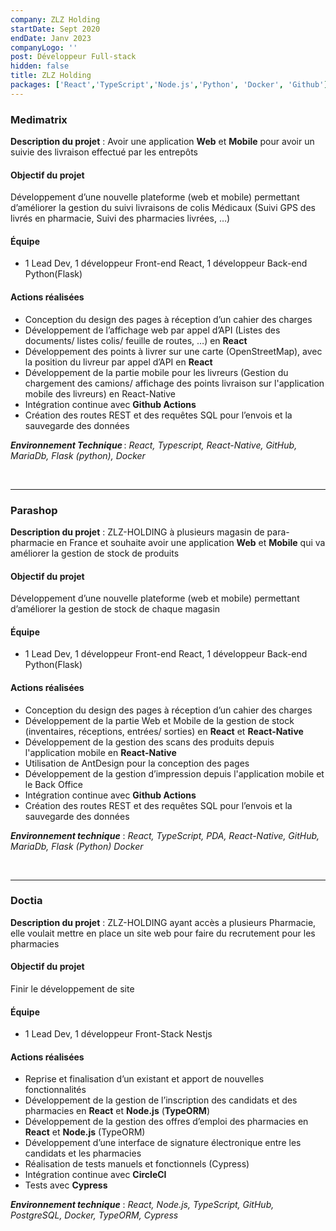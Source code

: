 ```yaml
---
company: ZLZ Holding
startDate: Sept 2020
endDate: Janv 2023
companyLogo: ''
post: Développeur Full-stack
hidden: false
title: ZLZ Holding
packages: ['React','TypeScript','Node.js','Python', 'Docker', 'Github']
---
```


### **Medimatrix**

**Description du projet** : Avoir une application **Web** et **Mobile** pour avoir un suivie des livraison effectué par les entrepôts

#### **Objectif du projet**

Développement d’une nouvelle plateforme (web et mobile) permettant d’améliorer la gestion du suivi livraisons de colis Médicaux (Suivi GPS des livrés en pharmacie, Suivi des pharmacies livrées, …)

#### **Équipe**

* 1 Lead Dev, 1 développeur Front-end React, 1 développeur Back-end Python(Flask)

#### **Actions réalisées**

* Conception du design des pages à réception d’un cahier des charges  
* Développement de l’affichage web par appel d’API (Listes des documents/ listes colis/ feuille de routes, …) en **React**
* Développement des points à livrer sur une carte (OpenStreetMap), avec la position du livreur par appel d’API en **React**  
* Développement de la partie mobile pour les livreurs (Gestion du chargement des camions/ affichage des points livraison sur l'application mobile des livreurs) en React-Native  
* Intégration continue avec **Github Actions**
* Création des routes REST et des requêtes SQL pour l’envois et la sauvegarde des données  

***Environnement Technique*** : *React, Typescript, React-Native, GitHub, MariaDb, Flask (python), Docker*

&nbsp;

---

### **Parashop**

**Description du projet** : ZLZ-HOLDING à plusieurs magasin de para-pharmacie en France et souhaite avoir une application **Web** et **Mobile** qui va améliorer la gestion de stock de produits

#### **Objectif du projet**

Développement d’une nouvelle plateforme (web et mobile) permettant d’améliorer la gestion de stock de chaque magasin

#### **Équipe**

* 1 Lead Dev, 1 développeur Front-end React, 1 développeur Back-end Python(Flask)

#### **Actions réalisées**

* Conception du design des pages à réception d’un cahier des charges  
* Développement de la partie Web et Mobile de la gestion de stock (inventaires, réceptions, entrées/ sorties) en **React** et **React-Native**  
* Développement de la gestion des scans des produits depuis l'application mobile en **React-Native**  
* Utilisation de AntDesign pour la conception des pages  
* Développement de la gestion d’impression depuis l'application mobile et le Back Office  
* Intégration continue avec **Github Actions**
* Création des routes REST et des requêtes SQL pour l’envois et la sauvegarde des données  

***Environnement technique*** : *React, TypeScript, PDA, React-Native, GitHub, MariaDb, Flask (Python) Docker*

&nbsp;

---

### **Doctia**

**Description du projet** : ZLZ-HOLDING ayant accès a plusieurs Pharmacie, elle voulait mettre en place un site web pour faire du recrutement pour les pharmacies

#### **Objectif du projet**

Finir le développement de site

#### **Équipe**

* 1 Lead Dev, 1 développeur Front-Stack Nestjs

#### **Actions réalisées**

* Reprise et finalisation d’un existant et apport de nouvelles fonctionnalités  
* Développement de la gestion de l’inscription des candidats et des pharmacies en **React** et **Node.js** (**TypeORM**)  
* Développement de la gestion des offres d’emploi des pharmacies en **React** et **Node.js** (TypeORM)  
* Développement d’une interface de signature électronique entre les candidats et les pharmacies  
* Réalisation de tests manuels et fonctionnels (Cypress)  
* Intégration continue avec **CircleCI**  
* Tests avec **Cypress**  

***Environnement technique*** : *React, Node.js, TypeScript, GitHub, PostgreSQL, Docker, TypeORM, Cypress*
